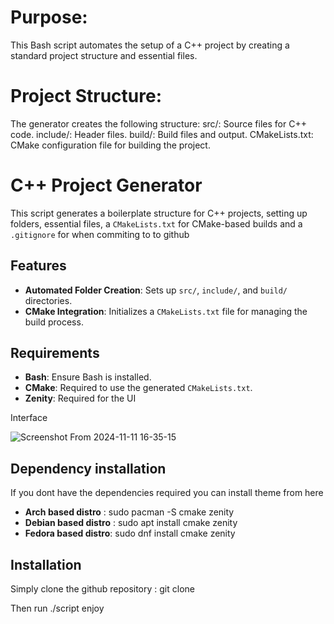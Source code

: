 # Purpose: 
This Bash script automates the setup of a C++ project by creating a standard project structure and essential files.

# Project Structure: 
The generator creates the following structure:
    src/: Source files for C++ code.
    include/: Header files.
    build/: Build files and output.
    CMakeLists.txt: CMake configuration file for building the project.

# C++ Project Generator

This script generates a boilerplate structure for C++ projects, setting up folders, essential files, a `CMakeLists.txt` for CMake-based builds and a `.gitignore` for when commiting to to github

## Features
- **Automated Folder Creation**: Sets up `src/`, `include/`, and `build/` directories.
- **CMake Integration**: Initializes a `CMakeLists.txt` file for managing the build process.

## Requirements
- **Bash**: Ensure Bash is installed.
- **CMake**: Required to use the generated `CMakeLists.txt`.
- **Zenity**: Required for the UI

Interface

![Screenshot From 2024-11-11 16-35-15](https://github.com/user-attachments/assets/5724d1f8-e97b-4c58-86be-29b2c0fdaea7)


## Dependency installation

If you dont have the dependencies required you can install theme from here
- **Arch based distro** : sudo pacman -S cmake zenity
- **Debian based distro** : sudo apt install cmake zenity
- **Fedora based distro**: sudo dnf install cmake zenity

## Installation 

Simply clone the github repository : 
git clone 

Then run ./script
enjoy


